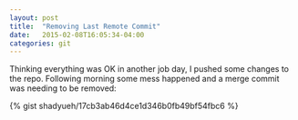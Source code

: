 ```yaml
---
layout: post
title:  "Removing Last Remote Commit"
date:   2015-02-08T16:05:34-04:00
categories: git
---
```



Thinking everything was OK in another job day, I pushed some changes
to the repo. Following morning some mess happened and a merge commit
was needing to be removed:

{% gist shadyueh/17cb3ab46d4ce1d346b0fb49bf54fbc6 %}